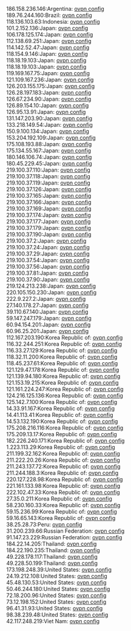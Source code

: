 186.158.236.146:Argentina: [ovpn config](vpn/186_158_236_146.ovpn)  
189.76.244.160:Brazil: [ovpn config](vpn/189_76_244_160.ovpn)  
118.136.103.63:Indonesia: [ovpn config](vpn/118_136_103_63.ovpn)  
101.2.152.136:Japan: [ovpn config](vpn/101_2_152_136.ovpn)  
106.178.125.174:Japan: [ovpn config](vpn/106_178_125_174.ovpn)  
112.138.69.251:Japan: [ovpn config](vpn/112_138_69_251.ovpn)  
114.142.52.47:Japan: [ovpn config](vpn/114_142_52_47.ovpn)  
118.154.9.146:Japan: [ovpn config](vpn/118_154_9_146.ovpn)  
118.18.19.103:Japan: [ovpn config](vpn/118_18_19_103.ovpn)  
118.18.19.103:Japan: [ovpn config](vpn/118_18_19_103.ovpn)  
119.169.167.75:Japan: [ovpn config](vpn/119_169_167_75.ovpn)  
121.109.167.236:Japan: [ovpn config](vpn/121_109_167_236.ovpn)  
126.203.155.175:Japan: [ovpn config](vpn/126_203_155_175.ovpn)  
126.28.197.183:Japan: [ovpn config](vpn/126_28_197_183.ovpn)  
126.67.234.90:Japan: [ovpn config](vpn/126_67_234_90.ovpn)  
126.89.154.10:Japan: [ovpn config](vpn/126_89_154_10.ovpn)  
126.95.13.91:Japan: [ovpn config](vpn/126_95_13_91.ovpn)  
131.147.203.90:Japan: [ovpn config](vpn/131_147_203_90.ovpn)  
133.218.149.54:Japan: [ovpn config](vpn/133_218_149_54.ovpn)  
150.9.100.134:Japan: [ovpn config](vpn/150_9_100_134.ovpn)  
153.204.192.109:Japan: [ovpn config](vpn/153_204_192_109.ovpn)  
175.108.193.88:Japan: [ovpn config](vpn/175_108_193_88.ovpn)  
175.134.55.167:Japan: [ovpn config](vpn/175_134_55_167.ovpn)  
180.146.106.74:Japan: [ovpn config](vpn/180_146_106_74.ovpn)  
180.45.229.45:Japan: [ovpn config](vpn/180_45_229_45.ovpn)  
219.100.37.110:Japan: [ovpn config](vpn/219_100_37_110.ovpn)  
219.100.37.118:Japan: [ovpn config](vpn/219_100_37_118.ovpn)  
219.100.37.119:Japan: [ovpn config](vpn/219_100_37_119.ovpn)  
219.100.37.126:Japan: [ovpn config](vpn/219_100_37_126.ovpn)  
219.100.37.165:Japan: [ovpn config](vpn/219_100_37_165.ovpn)  
219.100.37.166:Japan: [ovpn config](vpn/219_100_37_166.ovpn)  
219.100.37.169:Japan: [ovpn config](vpn/219_100_37_169.ovpn)  
219.100.37.174:Japan: [ovpn config](vpn/219_100_37_174.ovpn)  
219.100.37.177:Japan: [ovpn config](vpn/219_100_37_177.ovpn)  
219.100.37.179:Japan: [ovpn config](vpn/219_100_37_179.ovpn)  
219.100.37.190:Japan: [ovpn config](vpn/219_100_37_190.ovpn)  
219.100.37.2:Japan: [ovpn config](vpn/219_100_37_2.ovpn)  
219.100.37.24:Japan: [ovpn config](vpn/219_100_37_24.ovpn)  
219.100.37.29:Japan: [ovpn config](vpn/219_100_37_29.ovpn)  
219.100.37.54:Japan: [ovpn config](vpn/219_100_37_54.ovpn)  
219.100.37.56:Japan: [ovpn config](vpn/219_100_37_56.ovpn)  
219.100.37.81:Japan: [ovpn config](vpn/219_100_37_81.ovpn)  
219.100.37.90:Japan: [ovpn config](vpn/219_100_37_90.ovpn)  
219.124.213.238:Japan: [ovpn config](vpn/219_124_213_238.ovpn)  
220.105.150.230:Japan: [ovpn config](vpn/220_105_150_230.ovpn)  
222.9.227.2:Japan: [ovpn config](vpn/222_9_227_2.ovpn)  
27.140.178.27:Japan: [ovpn config](vpn/27_140_178_27.ovpn)  
39.110.67.140:Japan: [ovpn config](vpn/39_110_67_140.ovpn)  
59.147.247.179:Japan: [ovpn config](vpn/59_147_247_179.ovpn)  
60.94.154.201:Japan: [ovpn config](vpn/60_94_154_201.ovpn)  
60.96.25.201:Japan: [ovpn config](vpn/60_96_25_201.ovpn)  
112.167.203.190:Korea Republic of: [ovpn config](vpn/112_167_203_190.ovpn)  
116.32.244.251:Korea Republic of: [ovpn config](vpn/116_32_244_251.ovpn)  
116.33.27.129:Korea Republic of: [ovpn config](vpn/116_33_27_129.ovpn)  
118.32.11.200:Korea Republic of: [ovpn config](vpn/118_32_11_200.ovpn)  
118.45.237.61:Korea Republic of: [ovpn config](vpn/118_45_237_61.ovpn)  
121.129.47.178:Korea Republic of: [ovpn config](vpn/121_129_47_178.ovpn)  
121.139.94.180:Korea Republic of: [ovpn config](vpn/121_139_94_180.ovpn)  
121.153.19.215:Korea Republic of: [ovpn config](vpn/121_153_19_215.ovpn)  
121.161.224.247:Korea Republic of: [ovpn config](vpn/121_161_224_247.ovpn)  
124.216.125.136:Korea Republic of: [ovpn config](vpn/124_216_125_136.ovpn)  
125.142.7.100:Korea Republic of: [ovpn config](vpn/125_142_7_100.ovpn)  
14.33.91.167:Korea Republic of: [ovpn config](vpn/14_33_91_167.ovpn)  
14.41.113.41:Korea Republic of: [ovpn config](vpn/14_41_113_41.ovpn)  
14.53.132.190:Korea Republic of: [ovpn config](vpn/14_53_132_190.ovpn)  
175.208.216.116:Korea Republic of: [ovpn config](vpn/175_208_216_116.ovpn)  
175.209.13.17:Korea Republic of: [ovpn config](vpn/175_209_13_17.ovpn)  
182.226.240.171:Korea Republic of: [ovpn config](vpn/182_226_240_171.ovpn)  
1.223.113.29:Korea Republic of: [ovpn config](vpn/1_223_113_29.ovpn)  
211.199.32.162:Korea Republic of: [ovpn config](vpn/211_199_32_162.ovpn)  
211.222.20.26:Korea Republic of: [ovpn config](vpn/211_222_20_26.ovpn)  
211.243.137.72:Korea Republic of: [ovpn config](vpn/211_243_137_72.ovpn)  
211.244.188.3:Korea Republic of: [ovpn config](vpn/211_244_188_3.ovpn)  
220.127.228.98:Korea Republic of: [ovpn config](vpn/220_127_228_98.ovpn)  
221.161.133.98:Korea Republic of: [ovpn config](vpn/221_161_133_98.ovpn)  
222.102.47.33:Korea Republic of: [ovpn config](vpn/222_102_47_33.ovpn)  
27.35.0.211:Korea Republic of: [ovpn config](vpn/27_35_0_211.ovpn)  
58.230.160.33:Korea Republic of: [ovpn config](vpn/58_230_160_33.ovpn)  
59.15.236.99:Korea Republic of: [ovpn config](vpn/59_15_236_99.ovpn)  
59.16.65.143:Korea Republic of: [ovpn config](vpn/59_16_65_143.ovpn)  
38.25.28.73:Peru: [ovpn config](vpn/38_25_28_73.ovpn)  
31.200.239.66:Russian Federation: [ovpn config](vpn/31_200_239_66.ovpn)  
91.147.23.229:Russian Federation: [ovpn config](vpn/91_147_23_229.ovpn)  
184.22.14.205:Thailand: [ovpn config](vpn/184_22_14_205.ovpn)  
184.22.190.235:Thailand: [ovpn config](vpn/184_22_190_235.ovpn)  
49.228.178.117:Thailand: [ovpn config](vpn/49_228_178_117.ovpn)  
49.228.50.199:Thailand: [ovpn config](vpn/49_228_50_199.ovpn)  
173.198.248.39:United States: [ovpn config](vpn/173_198_248_39.ovpn)  
24.19.212.108:United States: [ovpn config](vpn/24_19_212_108.ovpn)  
45.48.130.53:United States: [ovpn config](vpn/45_48_130_53.ovpn)  
50.46.244.180:United States: [ovpn config](vpn/50_46_244_180.ovpn)  
72.18.200.96:United States: [ovpn config](vpn/72_18_200_96.ovpn)  
73.12.198.152:United States: [ovpn config](vpn/73_12_198_152.ovpn)  
96.41.31.93:United States: [ovpn config](vpn/96_41_31_93.ovpn)  
98.38.239.48:United States: [ovpn config](vpn/98_38_239_48.ovpn)  
42.117.248.219:Viet Nam: [ovpn config](vpn/42_117_248_219.ovpn)  
